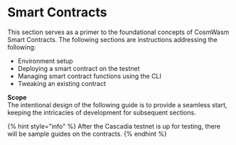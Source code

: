 # Smart Contracts

This section serves as a primer to the foundational concepts of CosmWasm Smart Contracts. The following sections are instructions addressing the following:

* Environment setup
* Deploying a smart contract on the testnet
* Managing smart contract functions using the CLI
* Tweaking an existing contract

**Scope**\
The intentional design of the following guide is to provide a seamless start, keeping the intricacies of development for subsequent sections.

{% hint style="info" %}
After the Cascadia testnet is up for testing, there will be sample guides on the contracts.
{% endhint %}
